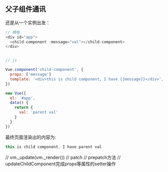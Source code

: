 ## 父子组件通讯

还是从一个实例出发：

```javascript
// 模板
<div id="app">
  <child-component :message="val"></child-component>
</div>


// js

Vue.component('child-component', {
  props: ['message']
  template: '<div>this is child component, I have {{message}}</div>',
})

new Vue({
  el: '#app',
  data() {
    return {
      val: 'parent val'
    }
  }
})
```

最终页面渲染出的内容为:

```javascript
this is child component, I have parent val
```

// vm._update(vm._render())
// patch
// prepatch方法
// updateChildComponent完成props等属性的setter操作